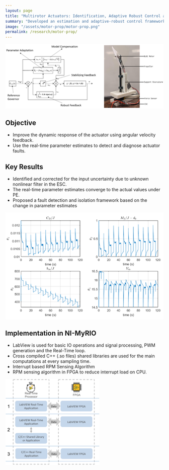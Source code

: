 ```yaml
---
layout: page
title: "Multirotor Actuators: Identification, Adaptive Robust Control and Fault Diagnosis"
summary: "Developed an estimation and adaptive-robust control framework for uncertainity rejection and fault diagnosis using rotor angular velocity feedback from back-emf signals"
image: "/assets/motor-prop/motor-prop.png"
permalink: /research/motor-prop/
---
```


<img src="/assets/motor-prop/motor-prop.png" width="700">

## Objective
- Improve the dynamic response of the actuator using angular velocity feedback.
- Use the real-time parameter estimates to detect and diagnose actuator faults.


## Key Results
- Identified and corrected for the input uncertainty due to unknown nonlinear filter in the ESC.
- The real-time parameter estimates converge to the actual values under PE.
- Proposed a fault detection and isolation framework based on the change in parameter estimates

<img src="/assets/motor-prop/param_est.png" width="700">

## Implementation in NI-MyRIO
- LabView is used for basic IO operations and signal processing, PWM generation and the Real-Time loop.
- Cross compiled C++ (.so files) shared libraries are used for the main computations at every sampling time.
- Interrupt based RPM Sensing Algorithm
- RPM sensing algorithm in FPGA to reduce interrupt load on CPU.

<img src="/assets/motor-prop/implementation.png" width="300">
